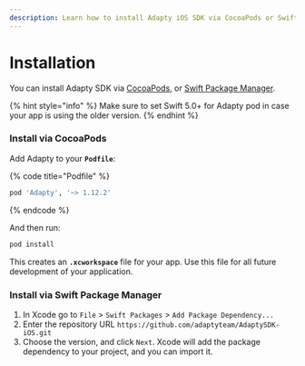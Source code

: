 ```yaml
---
description: Learn how to install Adapty iOS SDK via CocoaPods or Swift Package Manager
---
```


# Installation

You can install Adapty SDK via [CocoaPods](ios-sdk-installation.md#install-via-cocoapods), or [Swift Package Manager](ios-sdk-installation.md#install-via-swift-package-manager).

{% hint style="info" %}
Make sure to set Swift 5.0+ for Adapty pod in case your app is using the older version.
{% endhint %}

### Install via CocoaPods

Add Adapty to your **`Podfile`**:

{% code title="Podfile" %}
```bash
pod 'Adapty', '~> 1.12.2'
```
{% endcode %}

And then run:

```bash
pod install
```

This creates an **`.xcworkspace`** file for your app. Use this file for all future development of your application.



### Install via Swift Package Manager

1. In Xcode go to `File` &gt; `Swift Packages` &gt; `Add Package Dependency...`
2. Enter the repository URL `https://github.com/adaptyteam/AdaptySDK-iOS.git`
3. Choose the version, and click `Next`. Xcode will add the package dependency to your project, and you can import it.

